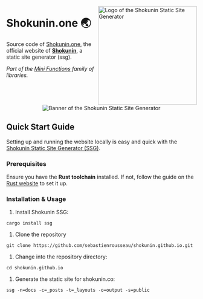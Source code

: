 <!-- markdownlint-disable MD033 MD041 -->

<img
  align="right"
  alt="Logo of the Shokunin Static Site Generator"
  height="261"
  src="https://kura.pro/shokunin/images/logos/shokunin.svg"
  width="261"
  />

<!-- markdownlint-enable MD033 MD041 -->

# Shokunin.one 🌏

Source code of [Shokunin.one](https://shokunin.one), the official website of [**Shokunin**](https://github.com/sebastienrousseau/shokunin), a static site generator (ssg).

*Part of the [Mini Functions][02] family of libraries.*

<!-- markdownlint-disable MD033 MD041 -->
<center>
<!-- markdownlint-enable MD033 MD041 -->

![Banner of the Shokunin Static Site Generator][banner]

<!-- markdownlint-disable MD033 MD041 -->
</center>
<!-- markdownlint-enable MD033 MD041 -->

## Quick Start Guide

Setting up and running the website locally is easy and quick with the
[Shokunin Static Site Generator (SSG)][00].

### Prerequisites

Ensure you have the **Rust toolchain** installed. If not, follow the guide on
the [Rust website][01] to set it up.

### Installation & Usage

1. Install Shokunin SSG:

```shell
cargo install ssg
```

1. Clone the repository

```shell
git clone https://github.com/sebastienrousseau/shokunin.github.io.git
```

1. Change into the repository directory:

```shell
cd shokunin.github.io
```

1. Generate the static site for shokunin.co:

```shell
ssg -n=docs -c=_posts -t=_layouts -o=output -s=public
```

[00]: https://shokunin.one "Shokunin Static Site Generator"
[01]: https://www.rust-lang.org/learn/get-started "Rust Getting started guide"
[02]: https://minifunctions.com/ "Mini Functions"
[banner]: https://kura.pro/shokunin/images/titles/title-shokunin.svg "Banner of the Shokunin Static Site Generator"
